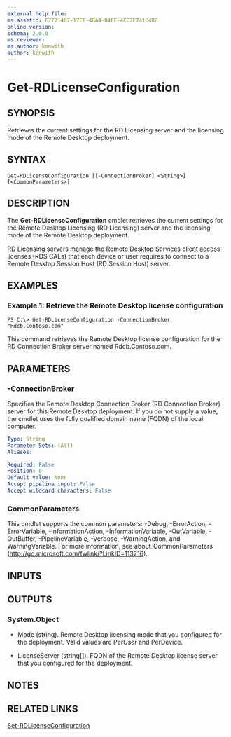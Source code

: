 ```yaml
---
external help file: 
ms.assetid: E77214D7-17EF-4BA4-B4EE-4CC7E741C4BE
online version: 
schema: 2.0.0
ms.reviewer:
ms.author: kenwith
author: kenwith
---
```


# Get-RDLicenseConfiguration

## SYNOPSIS
Retrieves the current settings for the RD Licensing server and the licensing mode of the Remote Desktop deployment.

## SYNTAX

```
Get-RDLicenseConfiguration [[-ConnectionBroker] <String>] [<CommonParameters>]
```

## DESCRIPTION
The **Get-RDLicenseConfiguration** cmdlet retrieves the current settings for the Remote Desktop Licensing (RD Licensing) server and the licensing mode of the Remote Desktop deployment.

RD Licensing servers manage the Remote Desktop Services client access licenses (RDS CALs) that each device or user requires to connect to a Remote Desktop Session Host (RD Session Host) server.

## EXAMPLES

### Example 1: Retrieve the Remote Desktop license configuration
```
PS C:\> Get-RDLicenseConfiguration -ConnectionBroker "Rdcb.Contoso.com"
```

This command retrieves the Remote Desktop license configuration for the RD Connection Broker server named Rdcb.Contoso.com.

## PARAMETERS

### -ConnectionBroker
Specifies the Remote Desktop Connection Broker (RD Connection Broker) server for this Remote Desktop deployment.
If you do not supply a value, the cmdlet uses the fully qualified domain name (FQDN) of the local computer.

```yaml
Type: String
Parameter Sets: (All)
Aliases: 

Required: False
Position: 0
Default value: None
Accept pipeline input: False
Accept wildcard characters: False
```

### CommonParameters
This cmdlet supports the common parameters: -Debug, -ErrorAction, -ErrorVariable, -InformationAction, -InformationVariable, -OutVariable, -OutBuffer, -PipelineVariable, -Verbose, -WarningAction, and -WarningVariable. For more information, see about_CommonParameters (http://go.microsoft.com/fwlink/?LinkID=113216).

## INPUTS

## OUTPUTS

### System.Object
- Mode (string). Remote Desktop licensing mode that you configured for the deployment. Valid values are PerUser and PerDevice.

- LicenseServer (string\[\]). FQDN of the Remote Desktop license server that you configured for the deployment.

## NOTES

## RELATED LINKS

[Set-RDLicenseConfiguration](./Set-RDLicenseConfiguration.md)

